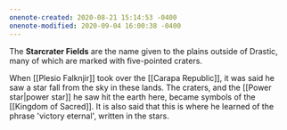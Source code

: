 ```yaml
---
onenote-created: 2020-08-21 15:14:53 -0400
onenote-modified: 2020-09-04 16:00:38 -0400
---
```

The **Starcrater Fields** are the name given to the plains outside of Drastic, many of which are marked with five-pointed craters.

When [[Plesio Falknjir]] took over the [[Carapa Republic]], it was said he saw a star fall from the sky in these lands. The craters, and the [[Power star|power star]] he saw hit the earth here, became symbols of the [[Kingdom of Sacred]]. It is also said that this is where he learned of the phrase 'victory eternal', written in the stars.
